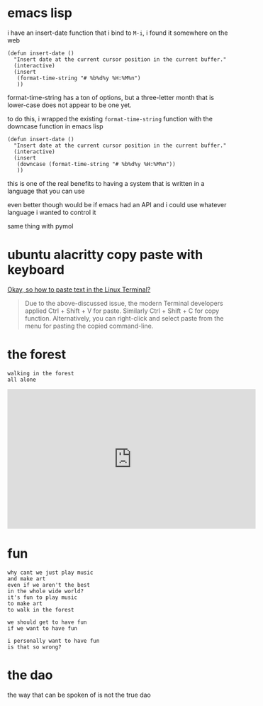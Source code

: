 # emacs lisp

i have an insert-date function
that i bind to `M-i`, i found
it somewhere on the web

```
(defun insert-date ()
  "Insert date at the current cursor position in the current buffer."
  (interactive)
  (insert  
   (format-time-string "# %b%d%y %H:%M%n")
   ))
```

format-time-string has a ton of options, but
a three-letter month that is lower-case does not
appear to be one yet.

to do this, i wrapped the existing `format-time-string` function
with the downcase function in emacs lisp

```
(defun insert-date ()
  "Insert date at the current cursor position in the current buffer."
  (interactive)
  (insert  
   (downcase (format-time-string "# %b%d%y %H:%M%n"))
   ))
```

this is one of the real benefits to having a system
that is written in a language that you can use

even better though would be if emacs had an API and
i could use whatever language i wanted to control it

same thing with pymol

# ubuntu alacritty copy paste with keyboard

[Okay, so how to paste text in the Linux Terminal?](https://www.fosslinux.com/14088/how-to-copy-and-paste-commands-in-linux-terminal.htm)

> Due to the above-discussed issue, the modern Terminal developers applied Ctrl + Shift + V for paste. Similarly Ctrl + Shift + C for copy function. Alternatively, you can right-click and select paste from the menu for pasting the copied command-line.

# the forest

```
walking in the forest
all alone
```

<iframe width="560" height="315" src="https://www.youtube.com/embed/r54jwZvtJck" frameborder="0" allow="accelerometer; autoplay; clipboard-write; encrypted-media; gyroscope; picture-in-picture" allowfullscreen></iframe>

# fun

```
why cant we just play music
and make art
even if we aren't the best
in the whole wide world?
it's fun to play music
to make art
to walk in the forest

we should get to have fun
if we want to have fun

i personally want to have fun
is that so wrong?
```

# the dao

the way that can be spoken of
is not the true dao
